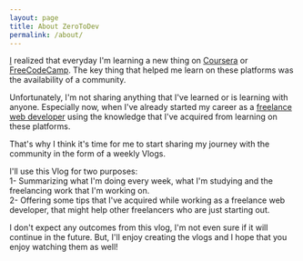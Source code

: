 ```yaml
---
layout: page
title: About ZeroToDev
permalink: /about/
---
```


[I](https://amrsekilly.com) realized that everyday I'm learning a new thing on [Coursera](https://coursera.org) or [FreeCodeCamp](https://freecodecamp.com). The key thing that helped me learn on these platforms was the availability of a community.

Unfortunately, I'm not sharing anything that I've learned or is learning with anyone. Especially now, when I've already started my career as a [freelance web developer](https://www.freelancer.com/u/amrsekilly.html) using the knowledge that I've acquired from learning on these platforms.

That's why I think it's time for me to start sharing my journey with the community in the form of a weekly Vlogs.

I'll use this Vlog for two purposes:    
1- Summarizing what I'm doing every week, what I'm studying and the freelancing work that I'm working on.    
2- Offering some tips that I've acquired while working as a freelance web developer, that might help other freelancers who are just starting out.

I don't expect any outcomes from this vlog, I'm not even sure if it will continue in the future. But, I'll enjoy creating the vlogs and I hope that you enjoy watching them as well!
